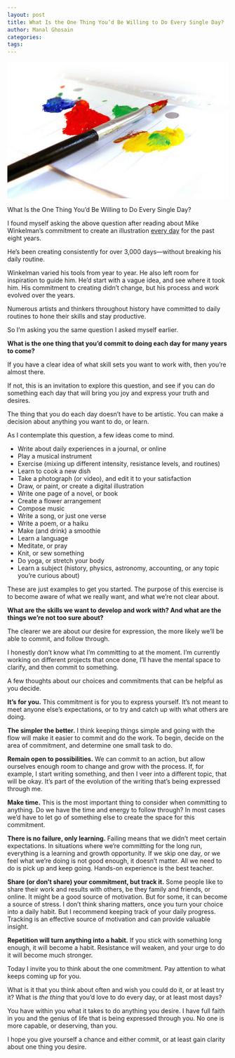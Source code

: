 ```yaml
---
layout: post
title: What Is the One Thing You’d Be Willing to Do Every Single Day?
author: Manal Ghosain
categories:
tags:
---
```


![Painting brush and colors](/images/painting.jpg)

What Is the One Thing You’d Be Willing to Do Every Single Day?

I found myself asking the above question after reading about Mike Winkelman’s commitment to create an illustration [every day](http://www.beeple-crap.com/everydays.php) for the past eight years.

He’s been creating consistently for over 3,000 days—without breaking his daily routine.

Winkelman varied his tools from year to year. He also left room for inspiration to guide him. He’d start with a vague idea, and see where it took him. His commitment to creating didn’t change, but his process and work evolved over the years.

Numerous artists and thinkers throughout history have committed to daily routines to hone their skills and stay productive.

So I’m asking you the same question I asked myself earlier.

**What is the one thing that you’d commit to doing each day for many years to come?**

If you have a clear idea of what skill sets you want to work with, then you’re almost there.

If not, this is an invitation to explore this question, and see if you can do something each day that will bring you joy and express your truth and desires.

The thing that you do each day doesn’t have to be artistic. You can make a decision about anything you want to do, or learn.

As I contemplate this question, a few ideas come to mind.

- Write about daily experiences in a journal, or online
- Play a musical instrument
- Exercise (mixing up different intensity, resistance levels, and routines)
- Learn to cook a new dish
- Take a photograph (or video), and edit it to your satisfaction
- Draw, or paint, or create a digital illustration
- Write one page of a novel, or book
- Create a flower arrangement
- Compose music
- Write a song, or just one verse
- Write a poem, or a haiku
- Make (and drink) a smoothie
- Learn a language
- Meditate, or pray
- Knit, or sew something
- Do yoga, or stretch your body
- Learn a subject (history, physics, astronomy, accounting, or any topic you’re curious about)

These are just examples to get you started. The purpose of this exercise is to become aware of what we really want, and what we’re not clear about.

**What are the skills we want to develop and work with? And what are the things we’re not too sure about?**

The clearer we are about our desire for expression, the more likely we’ll be able to commit, and follow through.

I honestly don’t know what I’m committing to at the moment. I’m currently working on different projects that once done, I’ll have the mental space to clarify, and then commit to something.

A few thoughts about our choices and commitments that can be helpful as you decide.

**It’s for you.** This commitment is for you to express yourself. It’s not meant to meet anyone else’s expectations, or to try and catch up with what others are doing.

**The simpler the better.** I think keeping things simple and going with the flow will make it easier to commit and do the work. To begin, decide on the area of commitment, and determine one small task to do.

**Remain open to possibilities.** We can commit to an action, but allow ourselves enough room to change and grow with the process. If, for example, I start writing something, and then I veer into a different topic, that will be okay. It’s part of the evolution of the writing that’s being expressed through me.

**Make time.** This is the most important thing to consider when committing to anything. Do we have the time and energy to follow through? In most cases we’d have to let go of something else to create the space for this commitment.

**There is no failure, only learning.** Failing means that we didn’t meet certain expectations. In situations where we’re committing for the long run, everything is a learning and growth opportunity. If we skip one day, or we feel what we’re doing is not good enough, it doesn’t matter. All we need to do is pick up and keep going. Hands-on experience is the best teacher.

**Share (or don’t share) your commitment, but track it.** Some people like to share their work and results with others, be they family and friends, or online. It might be a good source of motivation. But for some, it can become a source of stress. I don’t think sharing matters, once you turn your choice into a daily habit. But I recommend keeping track of your daily progress. Tracking is an effective source of motivation and can provide valuable insight.

**Repetition will turn anything into a habit.** If you stick with something long enough, it will become a habit. Resistance will weaken, and your urge to do it will become much stronger.

Today I invite you to think about the one commitment. Pay attention to what keeps coming up for you.

What is it that you think about often and wish you could do it, or at least try it? What is *the thing* that you’d love to do every day, or at least most days?

You have within you what it takes to do anything you desire. I have full faith in you and the genius of life that is being expressed through you. No one is more capable, or deserving, than you.

I hope you give yourself a chance and either commit, or at least gain clarity about one thing you desire.